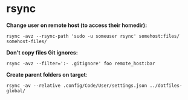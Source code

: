 # rsync

**Change user on remote host (to access their homedir):**

    rsync -avz --rsync-path 'sudo -u someuser rsync' somehost:files/ somehost-files/


**Don't copy files Git ignores:**

    rsync -avz --filter=':- .gitignore' foo remote_host:bar

**Create parent folders on target**:

```shell
rsync -av --relative .config/Code/User/settings.json ../dotfiles-global/
```